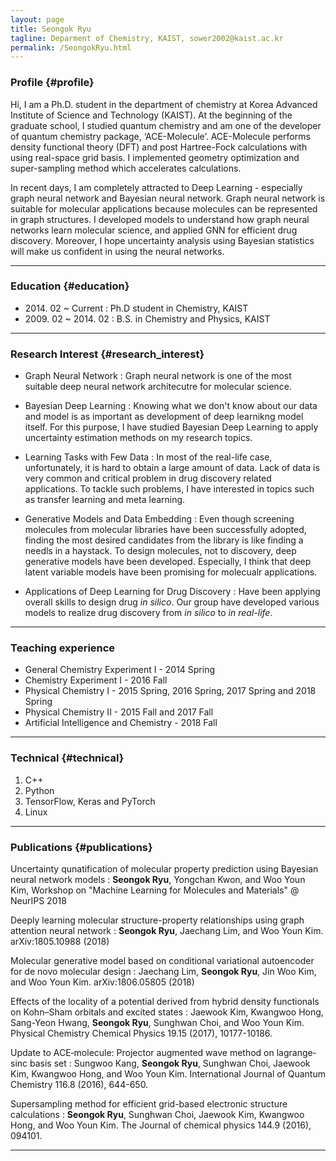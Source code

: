 ```yaml
---
layout: page
title: Seongok Ryu
tagline: Deparment of Chemistry, KAIST, sower2002@kaist.ac.kr
permalink: /SeongokRyu.html
---
```


### Profile {#profile}

Hi, I am a Ph.D. student in the department of chemistry at Korea Advanced Institute of Science and Technology (KAIST). At the beginning of the graduate school, I studied quantum chemistry and am one of the developer of quantum chemistry package, ‘ACE-Molecule’. ACE-Molecule performs density functional theory (DFT) and post Hartree-Fock calculations with using real-space grid basis. I implemented geometry optimization and super-sampling method which accelerates calculations.

In recent days, I am completely attracted to Deep Learning - especially graph neural network and Bayesian neural network. Graph neural network is suitable for molecular applications because molecules can be represented in graph structures. I developed models to understand how graph neural networks learn molecular science, and applied GNN for efficient drug discovery. Moreover, I hope uncertainty analysis using Bayesian statistics will make us confident in using the neural networks.

------

### Education {#education}

* 2014\. 02 ~ Current : Ph.D student in Chemistry, KAIST
* 2009\. 02 ~ 2014\. 02 : B.S. in Chemistry and Physics, KAIST

------


### Research Interest {#research_interest}

* Graph Neural Network
  : Graph neural network is one of the most suitable deep neural network architecutre for molecular science.

* Bayesian Deep Learning
  : Knowing what we don't know about our data and model is as important as development of deep learnikng model itself. For this purpose, I have studied Bayesian Deep Learning to apply uncertainty estimation methods on my research topics.
  
* Learning Tasks with Few Data
  : In most of the real-life case, unfortunately, it is hard to obtain a large amount of data. Lack of data is very common and critical problem in drug discovery related applications. To tackle such problems, I have interested in topics such as transfer learning and meta learning.
  
* Generative Models and Data Embedding
  : Even though screening molecules from molecular libraries have been successfully adopted, finding the most desired candidates from the library is like finding a needls in a haystack. To design molecules, not to discovery, deep generative models have been developed. Especially, I think that deep latent variable models have been promising for molecualr applications.
 
* Applications of Deep Learning for Drug Discovery
  : Have been applying overall skills to design drug _in silico_. Our group have developed various models to realize drug discovery from _in silico_ to _in real-life_. 
-------

### Teaching experience

* General Chemistry Experiment I - 2014 Spring
* Chemistry Experiment I - 2016 Fall
* Physical Chemistry I - 2015 Spring, 2016 Spring, 2017 Spring and 2018 Spring 
* Physical Chemistry II - 2015 Fall and 2017 Fall
* Artificial Intelligence and Chemistry - 2018 Fall

-------

### Technical {#technical}

1. C++
1. Python
1. TensorFlow, Keras and PyTorch
1. Linux

------

### Publications {#publications}

Uncertainty qunatification of molecular property prediction using Bayesian neural network models
: __Seongok Ryu__, Yongchan Kwon, and Woo Youn Kim, Workshop on "Machine Learning for Molecules and Materials" @ NeurIPS 2018


Deeply learning molecular structure-property relationships using graph attention neural network
: __Seongok Ryu__, Jaechang Lim, and Woo Youn Kim. arXiv:1805.10988 (2018)


Molecular generative model based on conditional variational autoencoder for de novo molecular design
: Jaechang Lim, __Seongok Ryu__, Jin Woo Kim, and Woo Youn Kim. arXiv:1806.05805 (2018)


Effects of the locality of a potential derived from hybrid density functionals on Kohn–Sham orbitals and excited states 
: Jaewook Kim, Kwangwoo Hong, Sang-Yeon Hwang, __Seongok Ryu__, Sunghwan Choi, and Woo Youn Kim. Physical Chemistry Chemical Physics 19.15 (2017), 10177-10186.


Update to ACE‐molecule: Projector augmented wave method on lagrange‐sinc basis set
: Sungwoo Kang, __Seongok Ryu__, Sunghwan Choi, Jaewook Kim, Kwangwoo Hong, and Woo Youn Kim. International Journal of Quantum Chemistry 116.8 (2016), 644-650.


Supersampling method for efficient grid-based electronic structure calculations
: __Seongok Ryu__, Sunghwan Choi, Jaewook Kim, Kwangwoo Hong, and Woo Youn Kim. The Journal of chemical physics 144.9 (2016), 094101.
 
------
